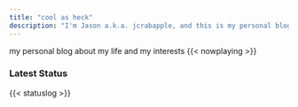 ```yaml
---
title: "cool as heck"
description: "I'm Jason a.k.a. jcrabapple, and this is my personal blog about my life and my interests."
---
```

my personal blog about my life and my interests
{{< nowplaying >}}

<h3>Latest Status</h3>
{{< statuslog >}}